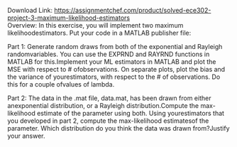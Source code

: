 Download Link: https://assignmentchef.com/product/solved-ece302-project-3-maximum-likelihood-estimators
<br>
Overview: In this exercise, you will implement two maximum likelihoodestimators. Put your code in a MATLAB publisher file:

Part 1: Generate random draws from both of the exponential and Rayleigh randomvariables. You can use the EXPRND and RAYRND functions in MATLAB for this.Implement your ML estimators in MATLAB and plot the MSE with respect to # ofobservations. On separate plots, plot the bias and the variance of yourestimators, with respect to the # of observations. Do this for a couple ofvalues of lambda.

Part 2: The data in the .mat file, data.mat, has been drawn from either anexponential distribution, or a Rayleigh distribution.Compute the max-likelihood estimate of the parameter using both. Using yourestimators that you developed in part 2, compute the max-likelihood estimatesof the parameter. Which distribution do you think the data was drawn from?Justify your answer.